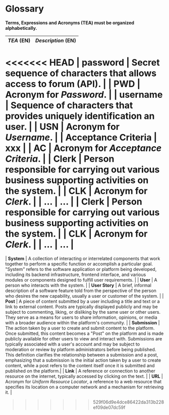 # Glossary

**Terms, Expressions and Acronyms (TEA) must be organized alphabetically.**



| **_TEA_** (EN) | **_Description_** (EN)                                                                    |                                       
|:---------------|:------------------------------------------------------------------------------------------|
<<<<<<< HEAD
| **password**      | Secret sequence of characters that allows access to forum (API). |
| **PWD**        | Acronym for _Password_.                                                                      |
| **username**      | Sequence of characters that provides uniquely identification an user. |
| **USN**        | Acronym for _Username_.                                       |
| **Acceptance Criteria**      | xxx |
| **AC**        | Acronym for _Acceptance Criteria_.                                                                      |
| **Clerk**      | Person responsible for carrying out various business supporting activities on the system. |
| **CLK**        | Acronym for _Clerk_.                                                                      |
| **...**        | ...                                                                                       |
| **Clerk**      | Person responsible for carrying out various business supporting activities on the system. |
| **CLK**        | Acronym for _Clerk_.                                                                      |
| **...**        | ...                                                                                       |
=======
| **System** | A collection of interacting or interrelated components that work together to perform a specific function or accomplish a particular goal. "System" refers to the software application or platform being developed, including its backend infrastructure, frontend interface, and various modules or components designed to fulfill user requirements. |
| **User** | A person who interacts with the system. |
| **User Story** | A brief, informal description of a software feature told from the perspective of the person who desires the new capability, usually a user or customer of the system. |
| **Post** | A piece of content submitted by a user including a title and text or a link to external content. Posts are typically displayed publicly and may be subject to commenting, liking, or disliking by the same user or other users. They serve as a means for users to share information, opinions, or media with a broader audience within the platform's community. |
| **Submission** | The action taken by a user to create and submit content to the platform. Once submitted, this content becomes a "Post" on the platform and is made publicly available for other users to view and interact with. Submissions are typically associated with a user's account and may be subject to moderation or review by platform administrators before being published. This definition clarifies the relationship between a submission and a post, emphasizing that a submission is the initial action taken by a user to create content, while a post refers to the content itself once it is submitted and published on the platform.|
| **Link** | A reference or connection to another resource on the internet, typically accessed by clicking on the text. |
| **URL** | Acronym for _Uniform Resource Locator_, a reference to a web resource that specifies its location on a computer network and a mechanism for retrieving it. |


>>>>>>> 529f06d9e4dce86422da313b228ef09de07dc59f




